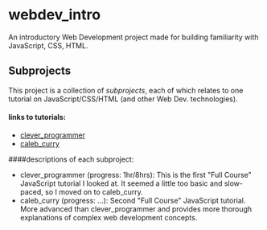 # webdev_intro
An introductory Web Development project made for building familiarity with JavaScript, CSS, HTML.

## Subprojects
This project is a collection of *subprojects*, each of which relates
to one tutorial on JavaScript/CSS/HTML (and other Web Dev. technologies).

#### links to tutorials:
- [clever_programmer](https://www.youtube.com/watch?v=Qqx_wzMmFeA&t=2618s) 
- [caleb_curry](https://www.youtube.com/watch?v=9M4XKi25I2M&t=301s)


####descriptions of each subproject:
* clever_programmer (progress: 1hr/8hrs):
This is the first "Full Course" JavaScript tutorial I looked at. It seemed a little too basic and slow-paced, so I moved on to caleb_curry.
* caleb_curry (progress: ...): Second "Full Course" JavaScript tutorial. More advanced than clever_programmer and provides more thorough explanations of complex web development concepts.